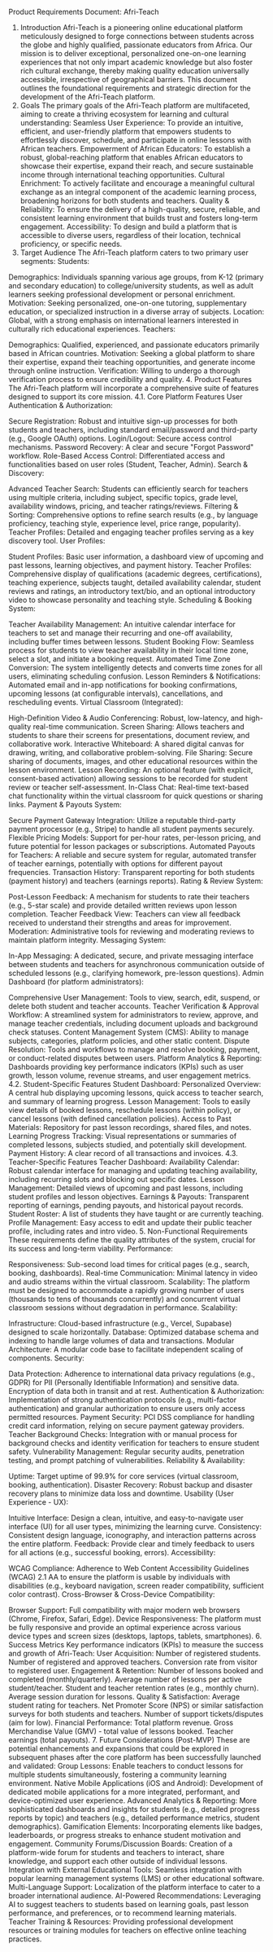 Product Requirements Document: Afri-Teach

1. Introduction
Afri-Teach is a pioneering online educational platform meticulously designed to forge connections between students across the globe and highly qualified, passionate educators from Africa. Our mission is to deliver exceptional, personalized one-on-one learning experiences that not only impart academic knowledge but also foster rich cultural exchange, thereby making quality education universally accessible, irrespective of geographical barriers. This document outlines the foundational requirements and strategic direction for the development of the Afri-Teach platform.
2. Goals
The primary goals of the Afri-Teach platform are multifaceted, aiming to create a thriving ecosystem for learning and cultural understanding:
Seamless User Experience: To provide an intuitive, efficient, and user-friendly platform that empowers students to effortlessly discover, schedule, and participate in online lessons with African teachers.
Empowerment of African Educators: To establish a robust, global-reaching platform that enables African educators to showcase their expertise, expand their reach, and secure sustainable income through international teaching opportunities.
Cultural Enrichment: To actively facilitate and encourage a meaningful cultural exchange as an integral component of the academic learning process, broadening horizons for both students and teachers.
Quality & Reliability: To ensure the delivery of a high-quality, secure, reliable, and consistent learning environment that builds trust and fosters long-term engagement.
Accessibility: To design and build a platform that is accessible to diverse users, regardless of their location, technical proficiency, or specific needs.
3. Target Audience
The Afri-Teach platform caters to two primary user segments:
Students:


Demographics: Individuals spanning various age groups, from K-12 (primary and secondary education) to college/university students, as well as adult learners seeking professional development or personal enrichment.
Motivation: Seeking personalized, one-on-one tutoring, supplementary education, or specialized instruction in a diverse array of subjects.
Location: Global, with a strong emphasis on international learners interested in culturally rich educational experiences.
Teachers:


Demographics: Qualified, experienced, and passionate educators primarily based in African countries.
Motivation: Seeking a global platform to share their expertise, expand their teaching opportunities, and generate income through online instruction.
Verification: Willing to undergo a thorough verification process to ensure credibility and quality.
4. Product Features
The Afri-Teach platform will incorporate a comprehensive suite of features designed to support its core mission.
4.1. Core Platform Features
User Authentication & Authorization:


Secure Registration: Robust and intuitive sign-up processes for both students and teachers, including standard email/password and third-party (e.g., Google OAuth) options.
Login/Logout: Secure access control mechanisms.
Password Recovery: A clear and secure "Forgot Password" workflow.
Role-Based Access Control: Differentiated access and functionalities based on user roles (Student, Teacher, Admin).
Search & Discovery:


Advanced Teacher Search: Students can efficiently search for teachers using multiple criteria, including subject, specific topics, grade level, availability windows, pricing, and teacher ratings/reviews.
Filtering & Sorting: Comprehensive options to refine search results (e.g., by language proficiency, teaching style, experience level, price range, popularity).
Teacher Profiles: Detailed and engaging teacher profiles serving as a key discovery tool.
User Profiles:


Student Profiles: Basic user information, a dashboard view of upcoming and past lessons, learning objectives, and payment history.
Teacher Profiles: Comprehensive display of qualifications (academic degrees, certifications), teaching experience, subjects taught, detailed availability calendar, student reviews and ratings, an introductory text/bio, and an optional introductory video to showcase personality and teaching style.
Scheduling & Booking System:


Teacher Availability Management: An intuitive calendar interface for teachers to set and manage their recurring and one-off availability, including buffer times between lessons.
Student Booking Flow: Seamless process for students to view teacher availability in their local time zone, select a slot, and initiate a booking request.
Automated Time Zone Conversion: The system intelligently detects and converts time zones for all users, eliminating scheduling confusion.
Lesson Reminders & Notifications: Automated email and in-app notifications for booking confirmations, upcoming lessons (at configurable intervals), cancellations, and rescheduling events.
Virtual Classroom (Integrated):


High-Definition Video & Audio Conferencing: Robust, low-latency, and high-quality real-time communication.
Screen Sharing: Allows teachers and students to share their screens for presentations, document review, and collaborative work.
Interactive Whiteboard: A shared digital canvas for drawing, writing, and collaborative problem-solving.
File Sharing: Secure sharing of documents, images, and other educational resources within the lesson environment.
Lesson Recording: An optional feature (with explicit, consent-based activation) allowing sessions to be recorded for student review or teacher self-assessment.
In-Class Chat: Real-time text-based chat functionality within the virtual classroom for quick questions or sharing links.
Payment & Payouts System:


Secure Payment Gateway Integration: Utilize a reputable third-party payment processor (e.g., Stripe) to handle all student payments securely.
Flexible Pricing Models: Support for per-hour rates, per-lesson pricing, and future potential for lesson packages or subscriptions.
Automated Payouts for Teachers: A reliable and secure system for regular, automated transfer of teacher earnings, potentially with options for different payout frequencies.
Transaction History: Transparent reporting for both students (payment history) and teachers (earnings reports).
Rating & Review System:


Post-Lesson Feedback: A mechanism for students to rate their teachers (e.g., 5-star scale) and provide detailed written reviews upon lesson completion.
Teacher Feedback View: Teachers can view all feedback received to understand their strengths and areas for improvement.
Moderation: Administrative tools for reviewing and moderating reviews to maintain platform integrity.
Messaging System:


In-App Messaging: A dedicated, secure, and private messaging interface between students and teachers for asynchronous communication outside of scheduled lessons (e.g., clarifying homework, pre-lesson questions).
Admin Dashboard (for platform administrators):


Comprehensive User Management: Tools to view, search, edit, suspend, or delete both student and teacher accounts.
Teacher Verification & Approval Workflow: A streamlined system for administrators to review, approve, and manage teacher credentials, including document uploads and background check statuses.
Content Management System (CMS): Ability to manage subjects, categories, platform policies, and other static content.
Dispute Resolution: Tools and workflows to manage and resolve booking, payment, or conduct-related disputes between users.
Platform Analytics & Reporting: Dashboards providing key performance indicators (KPIs) such as user growth, lesson volume, revenue streams, and user engagement metrics.
4.2. Student-Specific Features
Student Dashboard:
Personalized Overview: A central hub displaying upcoming lessons, quick access to teacher search, and summary of learning progress.
Lesson Management: Tools to easily view details of booked lessons, reschedule lessons (within policy), or cancel lessons (with defined cancellation policies).
Access to Past Materials: Repository for past lesson recordings, shared files, and notes.
Learning Progress Tracking: Visual representations or summaries of completed lessons, subjects studied, and potentially skill development.
Payment History: A clear record of all transactions and invoices.
4.3. Teacher-Specific Features
Teacher Dashboard:
Availability Calendar: Robust calendar interface for managing and updating teaching availability, including recurring slots and blocking out specific dates.
Lesson Management: Detailed views of upcoming and past lessons, including student profiles and lesson objectives.
Earnings & Payouts: Transparent reporting of earnings, pending payouts, and historical payout records.
Student Roster: A list of students they have taught or are currently teaching.
Profile Management: Easy access to edit and update their public teacher profile, including rates and intro video.
5. Non-Functional Requirements
These requirements define the quality attributes of the system, crucial for its success and long-term viability.
Performance:


Responsiveness: Sub-second load times for critical pages (e.g., search, booking, dashboards).
Real-time Communication: Minimal latency in video and audio streams within the virtual classroom.
Scalability: The platform must be designed to accommodate a rapidly growing number of users (thousands to tens of thousands concurrently) and concurrent virtual classroom sessions without degradation in performance.
Scalability:


Infrastructure: Cloud-based infrastructure (e.g., Vercel, Supabase) designed to scale horizontally.
Database: Optimized database schema and indexing to handle large volumes of data and transactions.
Modular Architecture: A modular code base to facilitate independent scaling of components.
Security:


Data Protection: Adherence to international data privacy regulations (e.g., GDPR) for PII (Personally Identifiable Information) and sensitive data. Encryption of data both in transit and at rest.
Authentication & Authorization: Implementation of strong authentication protocols (e.g., multi-factor authentication) and granular authorization to ensure users only access permitted resources.
Payment Security: PCI DSS compliance for handling credit card information, relying on secure payment gateway providers.
Teacher Background Checks: Integration with or manual process for background checks and identity verification for teachers to ensure student safety.
Vulnerability Management: Regular security audits, penetration testing, and prompt patching of vulnerabilities.
Reliability & Availability:


Uptime: Target uptime of 99.9% for core services (virtual classroom, booking, authentication).
Disaster Recovery: Robust backup and disaster recovery plans to minimize data loss and downtime.
Usability (User Experience - UX):


Intuitive Interface: Design a clean, intuitive, and easy-to-navigate user interface (UI) for all user types, minimizing the learning curve.
Consistency: Consistent design language, iconography, and interaction patterns across the entire platform.
Feedback: Provide clear and timely feedback to users for all actions (e.g., successful booking, errors).
Accessibility:


WCAG Compliance: Adherence to Web Content Accessibility Guidelines (WCAG) 2.1 AA to ensure the platform is usable by individuals with disabilities (e.g., keyboard navigation, screen reader compatibility, sufficient color contrast).
Cross-Browser & Cross-Device Compatibility:


Browser Support: Full compatibility with major modern web browsers (Chrome, Firefox, Safari, Edge).
Device Responsiveness: The platform must be fully responsive and provide an optimal experience across various device types and screen sizes (desktops, laptops, tablets, smartphones).
6. Success Metrics
Key performance indicators (KPIs) to measure the success and growth of Afri-Teach:
User Acquisition:
Number of registered students.
Number of registered and approved teachers.
Conversion rate from visitor to registered user.
Engagement & Retention:
Number of lessons booked and completed (monthly/quarterly).
Average number of lessons per active student/teacher.
Student and teacher retention rates (e.g., monthly churn).
Average session duration for lessons.
Quality & Satisfaction:
Average student rating for teachers.
Net Promoter Score (NPS) or similar satisfaction surveys for both students and teachers.
Number of support tickets/disputes (aim for low).
Financial Performance:
Total platform revenue.
Gross Merchandise Value (GMV) - total value of lessons booked.
Teacher earnings (total payouts).
7. Future Considerations (Post-MVP)
These are potential enhancements and expansions that could be explored in subsequent phases after the core platform has been successfully launched and validated:
Group Lessons: Enable teachers to conduct lessons for multiple students simultaneously, fostering a community learning environment.
Native Mobile Applications (iOS and Android): Development of dedicated mobile applications for a more integrated, performant, and device-optimized user experience.
Advanced Analytics & Reporting: More sophisticated dashboards and insights for students (e.g., detailed progress reports by topic) and teachers (e.g., detailed performance metrics, student demographics).
Gamification Elements: Incorporating elements like badges, leaderboards, or progress streaks to enhance student motivation and engagement.
Community Forums/Discussion Boards: Creation of a platform-wide forum for students and teachers to interact, share knowledge, and support each other outside of individual lessons.
Integration with External Educational Tools: Seamless integration with popular learning management systems (LMS) or other educational software.
Multi-Language Support: Localization of the platform interface to cater to a broader international audience.
AI-Powered Recommendations: Leveraging AI to suggest teachers to students based on learning goals, past lesson performance, and preferences, or to recommend learning materials.
Teacher Training & Resources: Providing professional development resources or training modules for teachers on effective online teaching practices.
